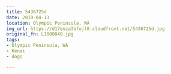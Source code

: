 ```yaml
---
title: 5436725d
date: 2019-04-13
location: Olympic Peninsula, WA
img_url: https://d17enza3bfujl8.cloudfront.net/5436725d.jpg
original_fn: L1000840.jpg
tags:
- Olympic Peninsula, WA
- Kenai
- dogs

---
```

